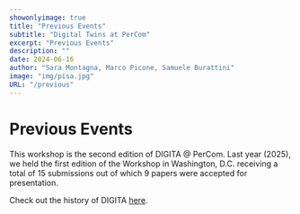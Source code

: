 ```yaml
---
showonlyimage: true
title: "Previous Events"
subtitle: "Digital Twins at PerCom"
excerpt: "Previous Events"
description: ""
date: 2024-06-16
author: "Sara Montagna, Marco Picone, Samuele Burattini"
image: "img/pisa.jpg"
URL: "/previous"
---
```

# Previous Events

This workshop is the second edition of DIGITA @ PerCom. 
Last year (2025), we held the first edition of the Workshop in Washington, D.C. receiving a total of 15 submissions out of which 9 papers were accepted for presentation.

Check out the history of DIGITA [here](https://digita-percom.github.io).
